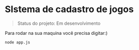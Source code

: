 # SIstema de cadastro de jogos #

> Status do projeto: Em desenvolvimento

Para rodar na sua maquina você precisa digitar:)

```
node app.js
```

